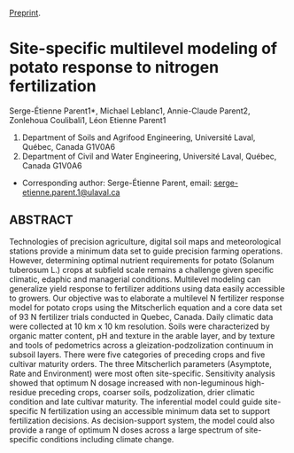 [Preprint](https://github.com/essicolo/site-specific-multilevel-modeling-of-potato-response-to-nitrogen-fertilization/blob/master/manuscript.pdf).

# Site-specific multilevel modeling of potato response to nitrogen fertilization
Serge-Étienne Parent1*, Michael Leblanc1, Annie-Claude Parent2, Zonlehoua Coulibali1, Léon Etienne Parent1
1. Department of Soils and Agrifood Engineering, Université Laval, Québec, Canada G1V0A6
2. Department of Civil and Water Engineering, Université Laval, Québec, Canada G1V0A6
* Corresponding author: Serge-Étienne Parent, email: serge-etienne.parent.1@ulaval.ca
 
## ABSTRACT
Technologies of precision agriculture, digital soil maps and meteorological stations provide a minimum data set to guide precision farming operations. However, determining optimal nutrient requirements for potato (Solanum tuberosum L.) crops at subfield scale remains a challenge given specific climatic, edaphic and managerial conditions. Multilevel modeling can generalize yield response to fertilizer additions using data easily accessible to growers. Our objective was to elaborate a multilevel N fertilizer response model for potato crops using the Mitscherlich equation and a core data set of 93 N fertilizer trials conducted in Quebec, Canada. Daily climatic data were collected at 10 km 𝗑 10 km resolution. Soils were characterized by organic matter content, pH and texture in the arable layer, and by texture and tools of pedometrics across a gleization-podzolization continuum in subsoil layers. There were five categories of preceding crops and five cultivar maturity orders. The three Mitscherlich parameters (Asymptote, Rate and Environment) were most often site-specific. Sensitivity analysis showed that optimum N dosage increased with non-leguminous high-residue preceding crops, coarser soils, podzolization, drier climatic condition and late cultivar maturity. The inferential model could guide site-specific N fertilization using an accessible minimum data set to support fertilization decisions. As decision-support system, the model could also provide a range of optimum N doses across a large spectrum of site-specific conditions including climate change.
